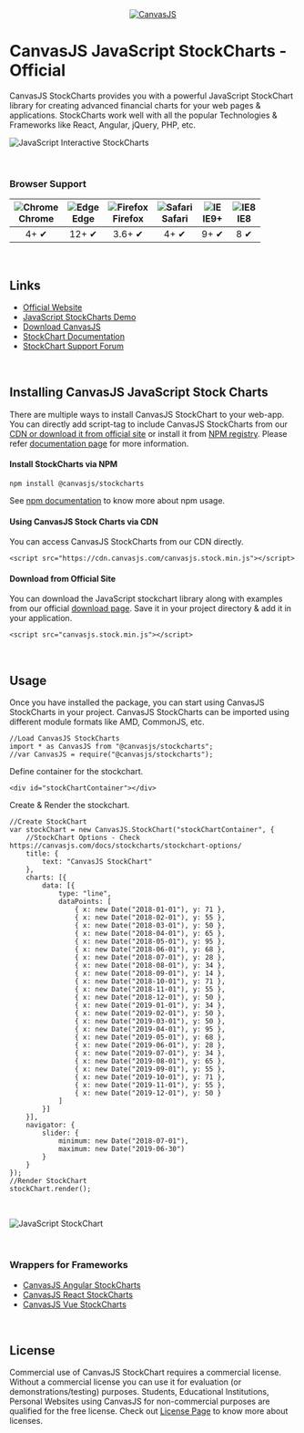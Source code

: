 ﻿<div align="center">
	<a href="https://www.npmjs.com/~canvasjs" target="_blank">
		<img src="https://canvasjs.com/wp-content/uploads/images/logo/canvasjs-logo-240x100.png" alt="CanvasJS"/>
	</a>
</div>

# CanvasJS JavaScript StockCharts - Official
CanvasJS StockCharts provides you with a powerful JavaScript StockChart library for creating advanced financial charts for your web pages & applications. StockCharts work well with all the popular Technologies & Frameworks like React, Angular, jQuery, PHP, etc.

![JavaScript Interactive StockCharts](https://canvasjs.com/wp-content/uploads/images/npm/stockchart-interactivity.gif)

<br/>

### Browser Support

| ![Chrome](https://canvasjs.com/wp-content/uploads/images/browser-icons/chrome.png)<br/>Chrome | ![Edge](https://canvasjs.com/wp-content/uploads/images/browser-icons/edge.png)<br/>Edge | ![Firefox](https://canvasjs.com/wp-content/uploads/images/browser-icons/firefox.png)<br/>Firefox | ![Safari](https://canvasjs.com/wp-content/uploads/images/browser-icons/safari.png)<br/>Safari | ![IE](https://canvasjs.com/wp-content/uploads/images/browser-icons/ie9-11.png)<br/>IE9+ |  ![IE8](https://canvasjs.com/wp-content/uploads/images/browser-icons/ie8.png)<br/>IE8 |
|:------:|:-------:|:------:|:-----:|:----:|:----:|
| 4+ ✔ | 12+ ✔ | 3.6+ ✔ | 4+ ✔ | 9+ ✔ | 8 ✔ |

<br/>

## Links
- [Official Website](https://canvasjs.com/)
- [JavaScript StockCharts Demo](https://canvasjs.com/javascript-stockcharts/)
- [Download CanvasJS](https://canvasjs.com/download-html5-charting-graphing-library/)
- [StockChart Documentation](https://canvasjs.com/docs/stockcharts/basics-of-creating-html5-stockchart/)
- [StockChart Support Forum](https://canvasjs.com/forums/forum/stockchart-support/)

<br/>

## Installing CanvasJS JavaScript Stock Charts
There are multiple ways to install CanvasJS StockChart to your web-app. You can directly add script-tag to include CanvasJS StockCharts from our [CDN or download it from official site](https://canvasjs.com/download-html5-charting-graphing-library/) or install it from [NPM registry](https://npmjs.org/package/@canvasjs/stockcharts). Please refer [documentation page](https://canvasjs.com/docs/stockcharts/basics-of-creating-html5-stockchart/) for more information.

#### Install StockCharts via NPM
```
npm install @canvasjs/stockcharts
```
See [npm documentation](https://docs.npmjs.com/) to know more about npm usage.

#### Using CanvasJS Stock Charts via CDN
You can access CanvasJS StockCharts from our CDN directly.
```
<script src="https://cdn.canvasjs.com/canvasjs.stock.min.js"></script>
```

#### Download from Official Site
You can download the JavaScript stockchart library along with examples from our official [download page](https://canvasjs.com/download-html5-charting-graphing-library/). Save it in your project directory & add it in your application.
```
<script src="canvasjs.stock.min.js"></script>
```

<br/>

## Usage
Once you have installed the package, you can start using CanvasJS StockCharts in your project. CanvasJS StockCharts can be imported using different module formats like AMD, CommonJS, etc.
```
//Load CanvasJS StockCharts
import * as CanvasJS from "@canvasjs/stockcharts";
//var CanvasJS = require("@canvasjs/stockcharts");
```

Define container for the stockchart.
```
<div id="stockChartContainer"></div>
```

Create & Render the stockchart.
```
//Create StockChart
var stockChart = new CanvasJS.StockChart("stockChartContainer", {
	//StockChart Options - Check https://canvasjs.com/docs/stockcharts/stockchart-options/
	title: {
		text: "CanvasJS StockChart"
	},
	charts: [{
		data: [{
			type: "line",
			dataPoints: [
				{ x: new Date("2018-01-01"), y: 71 },
				{ x: new Date("2018-02-01"), y: 55 },
				{ x: new Date("2018-03-01"), y: 50 },
				{ x: new Date("2018-04-01"), y: 65 },
				{ x: new Date("2018-05-01"), y: 95 },
				{ x: new Date("2018-06-01"), y: 68 },
				{ x: new Date("2018-07-01"), y: 28 },
				{ x: new Date("2018-08-01"), y: 34 },
				{ x: new Date("2018-09-01"), y: 14 },
				{ x: new Date("2018-10-01"), y: 71 },
				{ x: new Date("2018-11-01"), y: 55 },
				{ x: new Date("2018-12-01"), y: 50 },
				{ x: new Date("2019-01-01"), y: 34 },
				{ x: new Date("2019-02-01"), y: 50 },
				{ x: new Date("2019-03-01"), y: 50 },
				{ x: new Date("2019-04-01"), y: 95 },
				{ x: new Date("2019-05-01"), y: 68 },
				{ x: new Date("2019-06-01"), y: 28 },
				{ x: new Date("2019-07-01"), y: 34 },
				{ x: new Date("2019-08-01"), y: 65 },
				{ x: new Date("2019-09-01"), y: 55 },
				{ x: new Date("2019-10-01"), y: 71 },
				{ x: new Date("2019-11-01"), y: 55 },
				{ x: new Date("2019-12-01"), y: 50 }
			]
		}]
	}],
	navigator: {
		slider: {
			minimum: new Date("2018-07-01"),
			maximum: new Date("2019-06-30")
		}
	}
});
//Render StockChart
stockChart.render();
```

<br/>

![JavaScript StockChart](https://canvasjs.com/wp-content/uploads/images/npm/javascript-stockchart.jpg)

<br/>

### Wrappers for Frameworks
* [CanvasJS Angular StockCharts](https://www.npmjs.com/package/@canvasjs/angular-stockcharts)
* [CanvasJS React StockCharts](https://www.npmjs.com/package/@canvasjs/react-stockcharts)
* [CanvasJS Vue StockCharts](https://www.npmjs.com/package/@canvasjs/vue-stockcharts)

<br/>

## License
Commercial use of CanvasJS StockChart requires a commercial license. Without a commercial license you can use it for evaluation (or demonstrations/testing) purposes. Students, Educational Institutions, Personal Websites using CanvasJS for non-commercial purposes are qualified for the free license. Check out [License Page](https://canvasjs.com/license/) to know more about licenses.